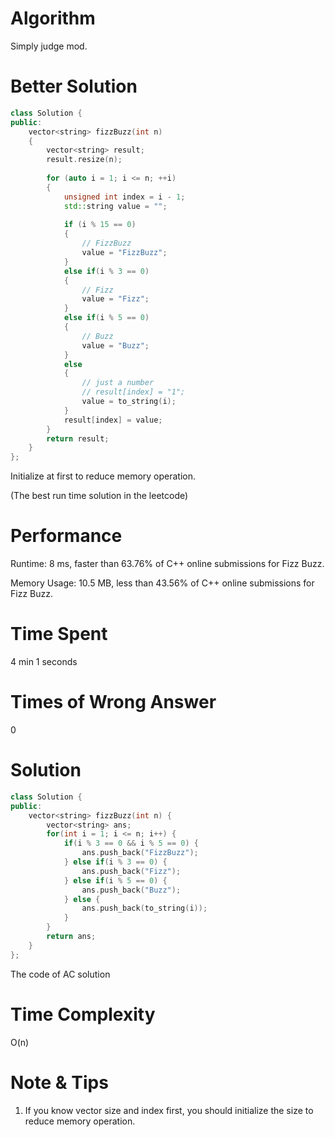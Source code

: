 # Algorithm

Simply judge mod.

# Better Solution

```c++
class Solution {
public:
    vector<string> fizzBuzz(int n) 
    {
        vector<string> result;
        result.resize(n);
        
        for (auto i = 1; i <= n; ++i)
        {
            unsigned int index = i - 1;
            std::string value = "";
            
            if (i % 15 == 0)
            {
                // FizzBuzz
                value = "FizzBuzz";
            }
            else if(i % 3 == 0)
            {
                // Fizz
                value = "Fizz";
            }
            else if(i % 5 == 0)
            {
                // Buzz
                value = "Buzz";
            }
            else
            {
                // just a number
                // result[index] = "1";
                value = to_string(i);
            }
            result[index] = value;
        }
        return result;
    }
};
```

Initialize at first to reduce memory operation.

(The best run time solution in the leetcode)

# Performance

Runtime: 8 ms, faster than 63.76% of C++ online submissions for Fizz Buzz.

Memory Usage: 10.5 MB, less than 43.56% of C++ online submissions for Fizz Buzz.

# Time Spent

4 min 1 seconds

# Times of Wrong Answer

0

# Solution

```c++
class Solution {
public:
    vector<string> fizzBuzz(int n) {
        vector<string> ans;
        for(int i = 1; i <= n; i++) {
            if(i % 3 == 0 && i % 5 == 0) {
                ans.push_back("FizzBuzz");
            } else if(i % 3 == 0) {
                ans.push_back("Fizz");
            } else if(i % 5 == 0) {
                ans.push_back("Buzz"); 
            } else {
                ans.push_back(to_string(i));
            }
        }
        return ans;
    }
};
```

The code of AC solution

# Time Complexity

O(n)

# Note & Tips

1. If you know vector size and index first, you should initialize the size to reduce memory operation.